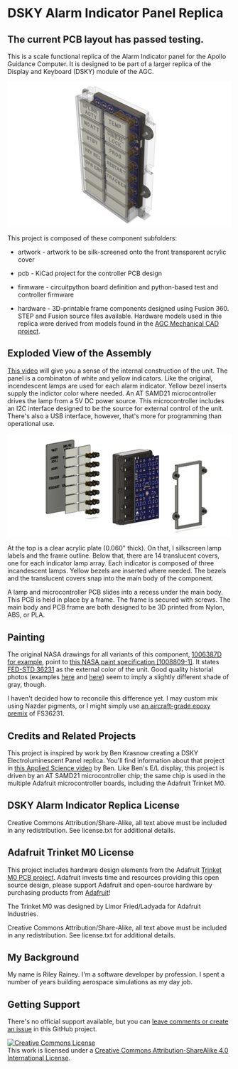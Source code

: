 # DSKY Alarm Indicator Panel Replica

## The current PCB layout has passed testing.

This is a scale functional replica of the Alarm Indicator panel for the Apollo Guidance Computer. It is
designed to be part of a larger replica of the Display and Keyboard (DSKY) module of the AGC.

![See through view](images/see-thru-01.PNG)

This project is composed of these component subfolders:

* artwork - artwork to be silk-screened onto the front transparent acrylic cover

* pcb - KiCad project for the controller PCB design

* firmware - circuitpython board definition and python-based test and controller firmware

* hardware - 3D-printable frame components designed using Fusion 360. STEP and Fusion source files available. Hardware models used in thie replica were derived from models found in the [AGC Mechanical CAD project](https://github.com/rrainey/agc-mechanical-cad).

## Exploded View of the Assembly

[This video](https://vimeo.com/393337269) will give you a sense of the internal construction of the unit. The panel
is a combinaton of white and yellow indicators. Like the original, incendescent lamps are used for each alarm
indicator. Yellow bezel inserts supply the indictor color where needed. An AT SAMD21 microcontroller drives the lamp from a 5V DC power
source. This microcontroller includes an I2C interface designed to be the source for external control of the unit.
There's also a USB interface, however, that's more for programming than operational use.

![Exploded view](images/exploded-view-01.PNG)

At the top is a clear acrylic plate (0.060" thick). On that, I silkscreen lamp labels and the frame outline. Below that, there are 14 translucent covers, one for each indicator lamp array. Each indicator is composed of three incandescent lamps. Yellow bezels are inserted where needed. The bezels and the translucent covers snap into the main body of the component.  

A lamp and microcontroller PCB slides into a recess under the main body.  This PCB is held in place by a frame. The frame is secured with screws. The main body and PCB frame are both designed to be 3D printed from Nylon, ABS, or PLA.

## Painting

The original NASA drawings for all variants of this component, [1006387D for example,](https://archive.org/stream/apertureCardBox439Part2NARASW_images#page/n409/mode/1up) point to [this NASA paint specification [1008809-1]](https://archive.org/stream/apertureCardBox443NARASW_images#page/n504/mode/1up). It states [FED-STD 36231](http://federalstandard595.com/36231/) as the external color of the unit.  Good quality historial photos (examples [here](https://www.icollector.com/Apollo-CM-DSKY_i21861898) and [here](http://nassp.sourceforge.net/wiki/File:DSKY.jpg)) seem to imply a slightly different shade of gray, though. 

I haven't decided how to reconcile this difference yet. I may custom mix using Nazdar pigments, or I might simply use [an aircraft-grade epoxy premix](https://www.skygeek.com/deft-01-series-epoxy-topcoat-gray-36231-mil-prf-227750g.html) of FS36231.

## Credits and Related Projects

This project is inspired by work by Ben Krasnow creating a DSKY Electroluminescent Panel replica. You'll
find information about that project in [this Applied Science video](https://www.youtube.com/watch?v=Z2o_Sp2-aBo) by Ben. Like Ben's E/L display, this project is driven by an AT SAMD21 microcontroller chip; the same chip is used in the multiple Adafruit microcontroller boards, including the Adafruit Trinket M0.

## DSKY Alarm Indicator Replica License

Creative Commons Attribution/Share-Alike, all text above must be included in any redistribution. See license.txt for additional details.

## Adafruit Trinket M0 License

This project includes hardware design elements from the Adafruit [Trinket M0 PCB project](https://github.com/adafruit/Adafruit-Trinket-M0-PCB). Adafruit invests time and resources providing this open source design, please support Adafruit and open-source hardware by purchasing products from [Adafruit](https://www.adafruit.com)!

The Trinket M0 was designed by Limor Fried/Ladyada for Adafruit Industries.

Creative Commons Attribution/Share-Alike, all text above must be included in any redistribution. See license.txt for additional details.

## My Background

My name is Riley Rainey. I'm a software developer by profession. I spent a number of years building aerospace simulations as my day job.

## Getting Support

There's no official support available, but you can [leave comments or create an issue](https://github.com/rrainey/DSKY-alarm-panel-replica/issues) in this GitHub project.


[![Creative Commons License](https://i.creativecommons.org/l/by-sa/4.0/88x31.png)](http://creativecommons.org/licenses/by-sa/4.0/)  
This work is licensed under a [Creative Commons Attribution-ShareAlike 4.0 International License](http://creativecommons.org/licenses/by-sa/4.0/).
